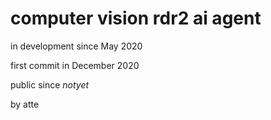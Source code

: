 # computer vision rdr2 ai agent

in development since May 2020

first commit in December 2020

public since _notyet_

by atte
